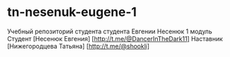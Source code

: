 # tn-nesenuk-eugene-1
Учебный репозиторий студента студента Евгении Несенюк 1 модуль
Студент [Несенюк Евгения] [http://t.me/@DancerInTheDark11]
Наставник [Нижегородцева Татьяна] [http://t.me/@shookli]